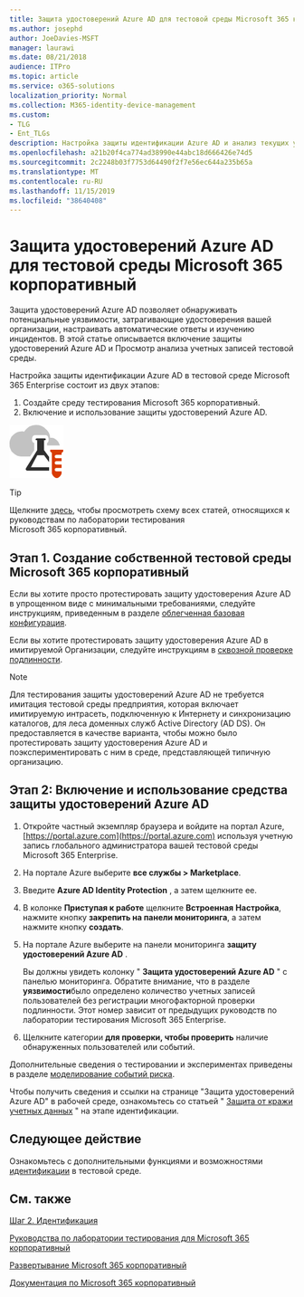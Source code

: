 ```yaml
---
title: Защита удостоверений Azure AD для тестовой среды Microsoft 365 корпоративный
ms.author: josephd
author: JoeDavies-MSFT
manager: laurawi
ms.date: 08/21/2018
audience: ITPro
ms.topic: article
ms.service: o365-solutions
localization_priority: Normal
ms.collection: M365-identity-device-management
ms.custom:
- TLG
- Ent_TLGs
description: Настройка защиты идентификации Azure AD и анализ текущих учетных записей в тестовой среде Microsoft 365 Enterprise.
ms.openlocfilehash: a21b20f4ca774ad38990e44abc18d666426e74d5
ms.sourcegitcommit: 2c2248b03f7753d64490f2f7e56ec644a235b65a
ms.translationtype: MT
ms.contentlocale: ru-RU
ms.lasthandoff: 11/15/2019
ms.locfileid: "38640408"
---
```

# <a name="azure-ad-identity-protection-for-your-microsoft-365-enterprise-test-environment"></a>Защита удостоверений Azure AD для тестовой среды Microsoft 365 корпоративный

Защита удостоверений Azure AD позволяет обнаруживать потенциальные уязвимости, затрагивающие удостоверения вашей организации, настраивать автоматические ответы и изучению инцидентов. В этой статье описывается включение защиты удостоверений Azure AD и Просмотр анализа учетных записей тестовой среды.

Настройка защиты идентификации Azure AD в тестовой среде Microsoft 365 Enterprise состоит из двух этапов:

1. Создайте среду тестирования Microsoft 365 корпоративный.
2. Включение и использование защиты удостоверений Azure AD.

![Руководства по лаборатории тестирования для Microsoft Cloud](media/m365-enterprise-test-lab-guides/cloud-tlg-icon.png) 
    
> [!TIP]
> Щелкните [здесь](media/m365-enterprise-test-lab-guides/Microsoft365EnterpriseTLGStack.pdf), чтобы просмотреть схему всех статей, относящихся к руководствам по лаборатории тестирования Microsoft 365 корпоративный.
  
## <a name="phase-1-build-out-your-microsoft-365-enterprise-test-environment"></a>Этап 1. Создание собственной тестовой среды Microsoft 365 корпоративный

Если вы хотите просто протестировать защиту удостоверения Azure AD в упрощенном виде с минимальными требованиями, следуйте инструкциям, приведенным в разделе [облегченная базовая конфигурация](lightweight-base-configuration-microsoft-365-enterprise.md).
  
Если вы хотите протестировать защиту удостоверения Azure AD в имитируемой Организации, следуйте инструкциям в [сквозной проверке подлинности](pass-through-auth-m365-ent-test-environment.md).
  
> [!NOTE]
> Для тестирования защиты удостоверений Azure AD не требуется имитация тестовой среды предприятия, которая включает имитируемую интрасеть, подключенную к Интернету и синхронизацию каталогов, для леса доменных служб Active Directory (AD DS). Он предоставляется в качестве варианта, чтобы можно было протестировать защиту удостоверения Azure AD и поэкспериментировать с ним в среде, представляющей типичную организацию. 
  
## <a name="phase-2-enable-and-use-azure-ad-identity-protection"></a>Этап 2: Включение и использование средства защиты удостоверений Azure AD

1. Откройте частный экземпляр браузера и войдите на портал Azure, [https://portal.azure.com](https://portal.azure.com) используя учетную запись глобального администратора вашей тестовой среды Microsoft 365 Enterprise.
2. На портале Azure выберите **все службы > Marketplace**.
3. Введите **Azure AD Identity Protection** , а затем щелкните ее.
4. В колонке **Приступая к работе** щелкните **Встроенная** **Настройка**, нажмите кнопку **закрепить на панели мониторинга**, а затем нажмите кнопку **создать**.
5. На портале Azure выберите на панели мониторинга **защиту удостоверений Azure AD** . 

   Вы должны увидеть колонку " **Защита удостоверений Azure AD** " с панелью мониторинга. Обратите внимание, что в разделе **уязвимости**было определено количество учетных записей пользователей без регистрации многофакторной проверки подлинности. Этот номер зависит от предыдущих руководств по лаборатории тестирования Microsoft 365 Enterprise.

6. Щелкните категории **для проверки, чтобы проверить** наличие обнаруженных пользователей или событий.

Дополнительные сведения о тестировании и экспериментах приведены в разделе [моделирование событий риска](https://docs.microsoft.com/azure/active-directory/active-directory-identityprotection-playbook).

Чтобы получить сведения и ссылки на странице "Защита удостоверений Azure AD" в рабочей среде, ознакомьтесь со статьей " [Защита от кражи учетных данных](identity-secure-user-sign-ins.md#identity-ident-prot) " на этапе идентификации.

## <a name="next-step"></a>Следующее действие

Ознакомьтесь с дополнительными функциями и возможностями [идентификации](m365-enterprise-test-lab-guides.md#identity) в тестовой среде.

## <a name="see-also"></a>См. также

[Шаг 2. Идентификация](identity-infrastructure.md)

[Руководства по лаборатории тестирования для Microsoft 365 корпоративный](m365-enterprise-test-lab-guides.md)

[Развертывание Microsoft 365 корпоративный](deploy-microsoft-365-enterprise.md)

[Документация по Microsoft 365 корпоративный](https://docs.microsoft.com/microsoft-365-enterprise/)
